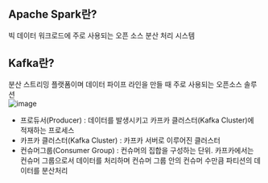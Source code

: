 ## Apache Spark란?
빅 데이터 워크로드에 주로 사용되는 오픈 소스 분산 처리 시스템

## Kafka란?
분산 스트리밍 플랫폼이며 데이터 파이프 라인을 만들 때 주로 사용되는 오픈소스 솔루션   
![image](https://user-images.githubusercontent.com/72377237/127512643-8b083f0a-5554-4dab-bdbb-1fcbb36241dd.png)
- 프로듀서(Producer) : 데이터를 발생시키고 카프카 클러스터(Kafka Cluster)에 적재하는 프로세스
- 카프카 클러스터(Kafka Cluster) : 카프카 서버로 이루어진 클러스터 
- 컨슈머그룹(Consumer Group) : 컨슈머의 집합을 구성하는 단위. 카프카에서는 컨슈머 그룹으로서 데이터를 처리하며 컨슈머 그룹 안의 컨슈머 수만큼 파티션의 데이터를 분산처리
